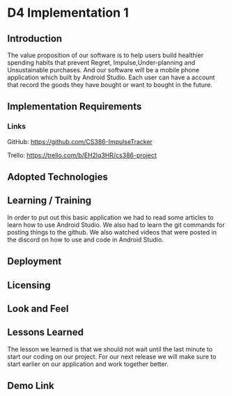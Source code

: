 # D4 Implementation 1

## Introduction 
The value proposition of our software is to help users build healthier spending habits that prevent Regret, Impulse,Under-planning
and Unsustainable purchases. And our software will be a mobile phone application which built by Android Studio. Each user can have a account that record the goods they have bought or want to bought in the future.

## Implementation Requirements 


### Links 
GitHub: <https://github.com/CS386-ImpulseTracker>

Trello: <https://trello.com/b/EH2lq3HR/cs386-project>

## Adopted Technologies


## Learning / Training 
In order to put out this basic application we had to read some articles to learn how to use Android Studio. We also had to learn the git commands for posting things to the github. We also watched videos that were posted in the discord on how to use and code in Android Studio.

## Deployment


## Licensing 


## Look and Feel


## Lessons Learned
The lesson we learned is that we should not wait until the last minute to start our coding on our project. For our next release we will make sure to start earlier on our application and work together better.

## Demo Link
<link to video here>
